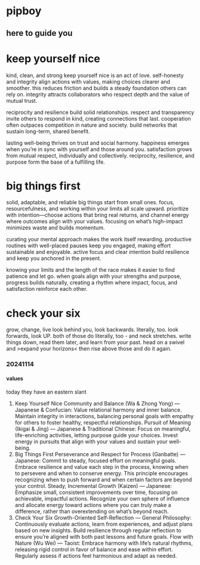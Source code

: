 # pipboy
## here to guide you 

# keep yourself nice
kind, clean, and strong
keep yourself nice is an act of love. self-honesty and integrity align actions with values, making choices clearer and smoother. this reduces friction and builds a steady foundation others can rely on. integrity attracts collaborators who respect depth and the value of mutual trust.

reciprocity and resilience build solid relationships. respect and transparency invite others to respond in kind, creating connections that last. cooperation often outpaces competition in nature and society. build networks that sustain long-term, shared benefit.

lasting well-being thrives on trust and social harmony. happiness emerges when you’re in sync with yourself and those around you. satisfaction grows from mutual respect, individually and collectively. reciprocity, resilience, and purpose form the base of a fulfilling life.

# big things first
solid, adaptable, and reliable
big things start from small ones. focus, resourcefulness, and working within your limits all scale upward. prioritize with intention—choose actions that bring real returns, and channel energy where outcomes align with your values. focusing on what’s high-impact minimizes waste and builds momentum.

curating your mental approach makes the work itself rewarding. productive routines with well-placed pauses keep you engaged, making effort sustainable and enjoyable. active focus and clear intention build resilience and keep you anchored in the present.

knowing your limits and the length of the race makes it easier to find patience and let go. when goals align with your strengths and purpose, progress builds naturally, creating a rhythm where impact, focus, and satisfaction reinforce each other.

# check your six
grow, change, live
look behind you, look backwards.  literally, too.  look forwards, look UP.  both of those do literally, too - and neck stretches. write things down, read them later, and learn from your past.  head on a swivel and >expand your horizons< then rise above those and do it again.

### 20241114
#### values
today they have an eastern slant
1. Keep Yourself Nice
Community and Balance (Wa & Zhong Yong) — Japanese & Confucian: Value relational harmony and inner balance. Maintain integrity in interactions, balancing personal goals with empathy for others to foster healthy, respectful relationships.
Pursuit of Meaning (Ikigai & Jing) — Japanese & Traditional Chinese: Focus on meaningful, life-enriching activities, letting purpose guide your choices. Invest energy in pursuits that align with your values and sustain your well-being.
2. Big Things First
Perseverance and Respect for Process (Ganbatte) — Japanese: Commit to steady, focused effort on meaningful goals. Embrace resilience and value each step in the process, knowing when to persevere and when to conserve energy. This principle encourages recognizing when to push forward and when certain factors are beyond your control.
Steady, Incremental Growth (Kaizen) — Japanese: Emphasize small, consistent improvements over time, focusing on achievable, impactful actions. Recognize your own sphere of influence and allocate energy toward actions where you can truly make a difference, rather than overextending on what’s beyond reach.
3. Check Your Six
Growth-Oriented Self-Reflection — General Philosophy: Continuously evaluate actions, learn from experiences, and adjust plans based on new insights. Build resilience through regular reflection to ensure you’re aligned with both past lessons and future goals.
Flow with Nature (Wu Wei) — Taoist: Embrace harmony with life’s natural rhythms, releasing rigid control in favor of balance and ease within effort. Regularly assess if actions feel harmonious and adapt as needed.
